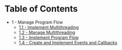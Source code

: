 # Table of Contents

- 1 - Manage Program Flow
	- [1.1 - Implement Multithreading](./1/1.1-implement-threading-and-async-processing.md)
	- [1.2 - Manage Multithreading](./1/1.2-manage-multithreading.md)
	- [1.3 - Implement Program Flow](./1/1.3-implement-program-flow.md)
	- [1.4 - Create and Implement Events and Callbacks](./1/1.4-create-and-implement-events-and-callbacks.md)
